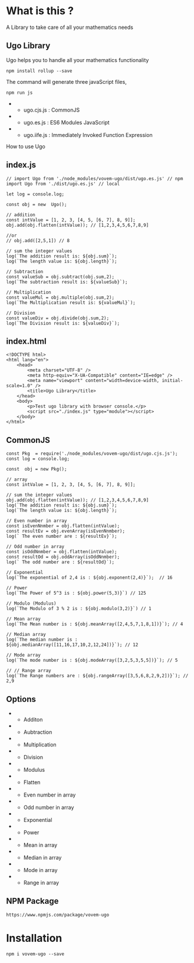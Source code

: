 # What is this ?

A Library to take care of all your mathematics needs

## Ugo Library

Ugo helps you to handle all your mathematics functionality

```
npm install rollup --save
```

The command will generate three javaScript files,

```
npm run js
```

- - ugo.cjs.js : CommonJS

- - ugo.es.js : ES6 Modules JavaScript

- - ugo.iife.js : Immediately Invoked Function Expression

How to use Ugo

## index.js

```
// import Ugo from './node_modules/vovem-ugo/dist/ugo.es.js' // npm
import Ugo from './dist/ugo.es.js' // local

let log = console.log;

const obj = new  Ugo();

// addition
const intValue = [1, 2, 3, [4, 5, [6, 7], 8, 9]];
obj.add(obj.flatten(intValue)); // [1,2,3,4,5,6,7,8,9]

//or
// obj.add([2,5,1]) // 8

// sum the integer values
log(`The addition result is: ${obj.sum}`);
log(`The length value is: ${obj.length}`);

// Subtraction
const valueSub = obj.subtract(obj.sum,2);
log(`The subtraction result is: ${valueSub}`);

// Multiplication
const valueMul = obj.multiple(obj.sum,2);
log(`The Multiplication result is: ${valueMul}`);

// Division
const valueDiv = obj.divide(obj.sum,2);
log(`The Division result is: ${valueDiv}`);

```

## index.html

```
<!DOCTYPE html>
<html lang="en">
	<head>
		<meta charset="UTF-8" />
		<meta http-equiv="X-UA-Compatible" content="IE=edge" />
		<meta name="viewport" content="width=device-width, initial-scale=1.0" />
		<title>Ugo Library</title>
	</head>
	<body>
		<p>Test ugo library with browser console.</p>
		<script src="./index.js" type="module"></script>
	</body>
</html>

```

## CommonJS

```
const Pkg  = require('./node_modules/vovem-ugo/dist/ugo.cjs.js');
const log = console.log;

const  obj = new Pkg();

// array
const intValue = [1, 2, 3, [4, 5, [6, 7], 8, 9]];

// sum the integer values
obj.add(obj.flatten(intValue)); // [1,2,3,4,5,6,7,8,9]
log(`The addition result is: ${obj.sum}`);
log(`The length value is: ${obj.length}`);

// Even number in array
const isEvenNnmber = obj.flatten(intValue);
const resultEv = obj.evenArray(isEvenNnmber);
log(` The even number are : ${resultEv}`);

// Odd number in array
const isOddNnmber = obj.flatten(intValue);
const resultOd = obj.oddArray(isOddNnmber);
log(` The odd number are : ${resultOd}`);

// Exponential
log(`The exponential of 2,4 is : ${obj.exponent(2,4)}`);  // 16

// Power
log(`The Power of 5^3 is : ${obj.power(5,3)}`) // 125

// Modulo (Modulus)
log(`The Modulo of 3 % 2 is : ${obj.modulo(3,2)}`) // 1

// Mean array
log(`The Mean number is : ${obj.meanArray([2,4,5,7,1,8,1])}`); // 4

// Median array
log(`The median number is : ${obj.medianArray([11,16,17,10,2,12,24])}`); // 12

// Mode array
log(`The mode number is : ${obj.modeArray([3,2,5,3,5,5])}`); // 5

// // Range array
log(`The Range numbers are : ${obj.rangeArray([3,5,6,8,2,9,2])}`); // 2,9
```

## Options

- - Additon
- - Aubtraction
- - Multiplication
- - Division
- - Modulus
- - Flatten
- - Even number in array
- - Odd number in array
- - Exponential
- - Power
- - Mean in array
- - Median in array
- - Mode in array
- - Range in array

## NPM Package

```
https://www.npmjs.com/package/vovem-ugo

```

# Installation

`npm i vovem-ugo --save`
